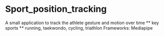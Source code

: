 # Sport_position_tracking
A small application to track the athlete gesture and motion over time
** key sports ** running, taekwondo, cycling, triathlon
Frameworks: Mediapipe
